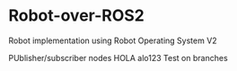 # Robot-over-ROS2
Robot implementation using Robot Operating System V2

PUblisher/subscriber nodes
HOLA alo123
Test on branches